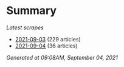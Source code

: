 # Summary
*Latest scrapes*
* [2021-09-03](https://github.com/nuuuwan/news_lk/blob/data/news_lk.2021-09-03.json) (229 articles)
* [2021-09-04](https://github.com/nuuuwan/news_lk/blob/data/news_lk.2021-09-04.json) (36 articles)

*Generated at 09:08AM, September 04, 2021*